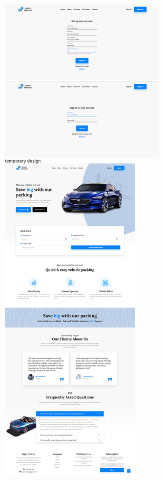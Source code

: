 ![signup](https://github.com/backstabslash/react-node-postgre-parking/blob/master/frontend/public/signup.png)
![signin](https://github.com/backstabslash/react-node-postgre-parking/blob/master/frontend/public/signin.png)
temporary design
![mainpage](https://github.com/backstabslash/react-node-postgre-parking/blob/master/frontend/public/mainpage.png)
